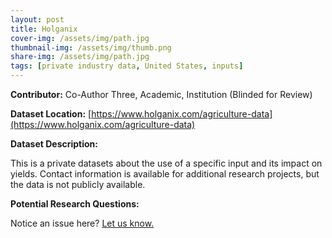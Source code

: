 ```yaml
---
layout: post
title: Holganix
cover-img: /assets/img/path.jpg
thumbnail-img: /assets/img/thumb.png
share-img: /assets/img/path.jpg
tags: [private industry data, United States, inputs]
---
```


**Contributor:** Co-Author Three, Academic, Institution (Blinded for Review)

**Dataset Location:** [https://www.holganix.com/agriculture-data](https://www.holganix.com/agriculture-data)

**Dataset Description:**

This is a private datasets about the use of a specific input and its impact on yields. Contact information is available for additional research projects, but the data is not publicly available.

**Potential Research Questions:**




Notice an issue here? [Let us know.](https://docs.google.com/forms/d/e/1FAIpQLSfFLEtWSlfe6gwBaoe-9OfE4BjtwaVx3IQg9ZsfCIJDrujrbA/viewform?usp=pp_url&entry.677199195=2021-04-05-holganix)
